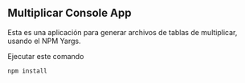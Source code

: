 ## Multiplicar Console App

Esta es una aplicación para generar archivos de tablas de multiplicar, usando el NPM Yargs.

Ejecutar este comando

```
npm install
```